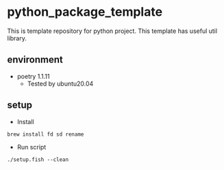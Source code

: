 # python_package_template

This is template repository for python project.
This template has useful util library.

## environment

- poetry 1.1.11
  - Tested by ubuntu20.04

## setup

- Install

```
brew install fd sd rename
```

- Run script

```
./setup.fish --clean
```

